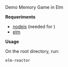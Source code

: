 Demo Memory Game in Elm

**Requeriments**

* [nodejs](https://nodejs.org/) (needed for )
* [elm](https://guide.elm-lang.org/install.html)

**Usage**

On the root directory, run:

```
elm-reactor
```
